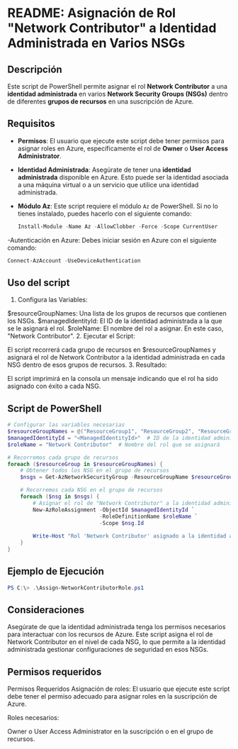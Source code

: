 # **README: Asignación de Rol "Network Contributor" a Identidad Administrada en Varios NSGs**

## **Descripción**
Este script de PowerShell permite asignar el rol **Network Contributor** a una **identidad administrada** en varios **Network Security Groups (NSGs)** dentro de diferentes **grupos de recursos** en una suscripción de Azure.

## **Requisitos**
- **Permisos**: El usuario que ejecute este script debe tener permisos para asignar roles en Azure, específicamente el rol de **Owner** o **User Access Administrator**.
- **Identidad Administrada**: Asegúrate de tener una **identidad administrada** disponible en Azure. Esto puede ser la identidad asociada a una máquina virtual o a un servicio que utilice una identidad administrada.
- **Módulo Az**: Este script requiere el módulo `Az` de PowerShell. Si no lo tienes instalado, puedes hacerlo con el siguiente comando:
  
  ```powershell
  Install-Module -Name Az -AllowClobber -Force -Scope CurrentUser

-Autenticación en Azure: Debes iniciar sesión en Azure con el siguiente comando:
```powershell
Connect-AzAccount -UseDeviceAuthentication

```

## **Uso del script**
1. Configura las Variables:

$resourceGroupNames: Una lista de los grupos de recursos que contienen los NSGs.
$managedIdentityId: El ID de la identidad administrada a la que se le asignará el rol.
$roleName: El nombre del rol a asignar. En este caso, "Network Contributor".
2. Ejecutar el Script:

El script recorrerá cada grupo de recursos en $resourceGroupNames y asignará el rol de Network Contributor a la identidad administrada en cada NSG dentro de esos grupos de recursos.
3. Resultado:

El script imprimirá en la consola un mensaje indicando que el rol ha sido asignado con éxito a cada NSG.

## Script de PowerShell
```powershell
# Configurar las variables necesarias
$resourceGroupNames = @("ResourceGroup1", "ResourceGroup2", "ResourceGroup3")  # Nombres de los grupos de recursos
$managedIdentityId = "<ManagedIdentityId>"  # ID de la identidad administrada
$roleName = "Network Contributor"  # Nombre del rol que se asignará

# Recorremos cada grupo de recursos
foreach ($resourceGroup in $resourceGroupNames) {
    # Obtener todos los NSG en el grupo de recursos
    $nsgs = Get-AzNetworkSecurityGroup -ResourceGroupName $resourceGroup

    # Recorremos cada NSG en el grupo de recursos
    foreach ($nsg in $nsgs) {
        # Asignar el rol de "Network Contributor" a la identidad administrada para el NSG
        New-AzRoleAssignment -ObjectId $managedIdentityId `
                             -RoleDefinitionName $roleName `
                             -Scope $nsg.Id
        
        Write-Host "Rol 'Network Contributor' asignado a la identidad administrada en NSG: $($nsg.Name) en el grupo de recursos: $resourceGroup" -ForegroundColor Green
    }
}
```
## Ejemplo de Ejecución
```powershell
PS C:\> .\Assign-NetworkContributorRole.ps1
```
## Consideraciones
Asegúrate de que la identidad administrada tenga los permisos necesarios para interactuar con los recursos de Azure.
Este script asigna el rol de Network Contributor en el nivel de cada NSG, lo que permite a la identidad administrada gestionar configuraciones de seguridad en esos NSGs.
## Permisos requeridos
Permisos Requeridos
Asignación de roles: El usuario que ejecute este script debe tener el permiso adecuado para asignar roles en la suscripción de Azure.

Roles necesarios:

Owner o User Access Administrator en la suscripción o en el grupo de recursos.